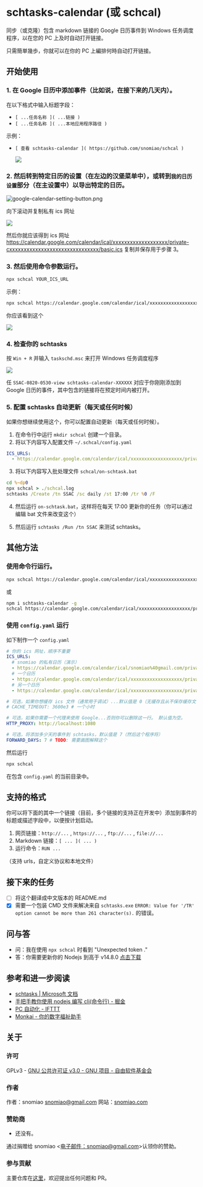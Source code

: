 # schtasks-calendar (或 schcal)

同步（或克隆）包含 markdown 链接的 Google 日历事件到 Windows 任务调度程序，以在您的 PC 上及时自动打开链接。

只需簡単幾歩，你就可以在你的 PC 上編排何時自动打开链接。

## 开始使用

### 1. 在 Google 日历中添加事件（比如说，在接下来的几天内）。

在以下格式中输入标题字段：

- `[ ...任务名称 ]( ...链接 )`
- `[ ...任务名称 ]( ...本地应用程序路径 )`

示例：

- `[ 查看 schtasks-calendar ]( https://github.com/snomiao/schcal )`

  ![](images/view-schtasks-calendar.png)

### 2. 然后转到特定日历的设置（在左边的汉堡菜单中），或转到`我的日历设置`部分（在主设置中）以导出特定的日历。

![google-calendar-setting-button.png](images/google-calendar-setting-button.png)

向下滚动并复制私有 ics 网址

![](images/the-private-ics-url.png)

然后你就应该得到 ics 网址 https://calendar.google.com/calendar/ical/xxxxxxxxxxxxxxxxxxx/private-cxxxxxxxxxxxxxxxxxxxxxxxxxxxxxxx/basic.ics
复制并保存用于步骤 3。

### 3. 然后使用命令参数运行。

```sh
npx schcal YOUR_ICS_URL
```

示例：

```sh
npx schcal https://calendar.google.com/calendar/ical/xxxxxxxxxxxxxxxxxxx/private-cxxxxxxxxxxxxxxxxxxxxxxxxxxxxxxx/basic.ics
```

你应该看到这个

![](images/npx%20schcal.png)

### 4. 检查你的 schtasks

按 `Win + R` 并输入 `taskschd.msc` 来打开 Windows 任务调度程序

![](images/Windows%20Tasks%20Scheduler%20SSAC%20task.png)

任 `SSAC-0820-0530-view schtasks-calendar-XXXXXX` 对应于你刚刚添加到 Google 日历的事件，其中包含的链接将在预定时间内被打开。

### 5. 配置 schtasks 自动更新（每天或任何时候）

如果你想继续使用这个，你可以配置自动更新（每天或任何时候）。

1. 在命令行中运行 `mkdir schcal` 创建一个目录。
2. 将以下内容写入配置文件
   `~/.schcal/config.yaml`

```yaml
ICS_URLS:
  - https://calendar.google.com/calendar/ical/xxxxxxxxxxxxxxxxxxx/private-cxxxxxxxxxxxxxxxxxxxxxxxxxxxxxxx/basic.ics
```

3. 将以下内容写入批处理文件
   `schcal/on-schtask.bat`

```bat
cd %~dp0
npx schcal > ./schcal.log
schtasks /Create /tn SSAC /sc daily /st 17:00 /tr %0 /F
```

4. 然后运行 `on-schtask.bat`，这样将在每天 17:00 更新你的任务（你可以通过编辑 bat 文件来改变这个）

5. 然后运行 `schtasks /Run /tn SSAC` 来测试 schtasks。

## 其他方法

### 使用命令行运行。

```sh
npx schcal https://calendar.google.com/calendar/ical/xxxxxxxxxxxxxxxxxxx/private-cxxxxxxxxxxxxxxxxxxxxxxxxxxxxxxx/basic.ics
```

或

```sh
npm i schtasks-calendar -g
schcal https://calendar.google.com/calendar/ical/xxxxxxxxxxxxxxxxxxx/private-cxxxxxxxxxxxxxxxxxxxxxxxxxxxxxxx/basic.ics
```

### 使用 `config.yaml` 运行

如下制作一个 `config.yaml`

```yaml
# 你的 ics 网址，顺序不重要
ICS_URLS:
  # snomiao 的私有日历（演示）
  - https://calendar.google.com/calendar/ical/snomiao%40gmail.com/private-d772b2790a1a73de26afb64188c5ca0a/basic.ics
  # 一个日历
  - https://calendar.google.com/calendar/ical/xxxxxxxxxxxxxxxxxxx/private-cxxxxxxxxxxxxxxxxxxxxxxxxxxxxxxx/basic.ics
  # 另一个日历
  - https://calendar.google.com/calendar/ical/xxxxxxxxxxxxxxxxxxx/private-cxxxxxxxxxxxxxxxxxxxxxxxxxxxxxxx/basic.ics

# 可选，如果你想缓存 ics 文件（通常用于调试）...默认值是 0（无缓存且从不保存缓存文件）
# CACHE_TIMEOUT: 3600e3 # 一个小时

# 可选，如果你需要一个代理来使用 Google...否则你可以删除这一行。 默认值为空。
HTTP_PROXY: http://localhost:1080

# 可选，将添加多少天的事件到 schtasks，默认值是 7（然后这个程序将）
FORWARD_DAYS: 7 # TODO: 需要画图解释这个
```

然后运行

```sh
npx schcal
```

在包含 `config.yaml` 的当前目录中。

## 支持的格式

你可以将下面的其中一个链接（目前，多个链接的支持正在开发中）添加到事件的标题或描述字段中，以便按计划启动。

1. 网页链接：`http://...` , `https://...` , `ftp://...` , `file://...`
2. Markdown 链接：`[ ... ]( ... )`
3. 运行命令：`RUN ...`

（支持 urls，自定义协议和本地文件）

## 接下来的任务

- [ ] 将这个翻译成中文版本的 README.md
- [x] 需要一个包装 CMD 文件来解决来自 `schtasks.exe` `ERROR: Value for '/TR' option cannot be more than 261 character(s).` 的错误。

## 问与答

- 问：我在使用 `npx schcal` 时看到 "Unexpected token ."
- 答：你需要更新你的 Nodejs 到高于 v14.8.0 [点击下载](https://nodejs.org/en/download/)

## 参考和进一步阅读

- [schtasks | Microsoft 文档](https://docs.microsoft.com/en-us/windows-server/administration/windows-commands/schtasks)
- [手把手教你使用 nodejs 编写 cli(命令行) - 掘金](https://juejin.im/post/6844903702453551111)
- [PC 自动化 - IFTTT](https://ifttt.com/applets/190903p-pc-automation)
- [Monkai - 你的数字福祉助手](https://monkai.io/)

## 关于

### 许可

GPLv3 - [GNU 公共许可证 v3.0 - GNU 项目 - 自由软件基金会](https://www.gnu.org/licenses/gpl-3.0.en.html)

### 作者

作者：snomiao <snomiao@gmail.com>
网站：[snomiao.com](https://snomiao.com)

### 赞助商

- 还没有。

通过捐赠给 snomiao <[电子邮件：snomiao@gmail.com](mailto:snomiao@gmail.com)>认领你的赞助。

### 参与贡献

主要仓库在[这里](https://github.com/snomiao/js#readme)，欢迎提出任何问题和 PR。
